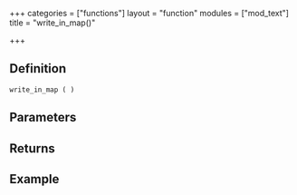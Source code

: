 +++
categories = ["functions"]
layout = "function"
modules = ["mod_text"]
title = "write_in_map()"

+++

## Definition

    write_in_map ( )

## Parameters

## Returns

## Example
